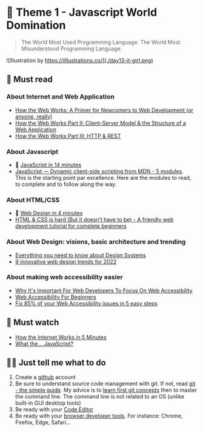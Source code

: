 # 🏁 Theme 1 - Javascript World Domination

> The World Most Used Programming Language. The World Most Misunderstood Programming Language.

![Illustration by https://illlustrations.co/](./day13-it-girl.png)


## 📖 Must read

### About Internet and Web Application

* [How the Web Works: A Primer for Newcomers to Web Development (or anyone, really)](https://www.preethikasireddy.com/post/how-the-web-works-a-primer-for-newcomers-to-web-development-or-anyone-really)
* [How the Web Works Part II: Client-Server Model & the Structure of a Web Application](https://www.preethikasireddy.com/post/how-the-web-works-part-ii-client-server-model-the-structure-of-a-web-application)
* [How the Web Works Part III: HTTP & REST](https://www.preethikasireddy.com/post/how-the-web-works-part-iii-http-rest)

### About Javascript

* 🚀 [JavaScript in 14 minutes](https://jgthms.com/javascript-in-14-minutes/)
* [JavaScript — Dynamic client-side scripting from MDN - 5 modules](https://developer.mozilla.org/en-US/docs/Learn/JavaScript#modules).\
This is the starting point par excellence. Here are the modules to read, to complete and to follow along the way.


### About HTML/CSS

* 🚀 [Web Design in 4 minutes](https://jgthms.com/web-design-in-4-minutes/)
* [HTML & CSS is hard (But it doesn’t have to be) - A friendly web development tutorial for complete beginners](https://www.internetingishard.com/html-and-css/)

### About Web Design: visions, basic architecture and trending

* [Everything you need to know about Design Systems](https://uxdesign.cc/everything-you-need-to-know-about-design-systems-54b109851969)
* [9 innovative web design trends for 2022](https://en.99designs.fr/blog/trends/web-design-trends/)

### About making  web accessibility easier

* [Why It's Important For Web Developers To Focus On Web Accessibility](https://dev.to/flippedcoding/why-it-s-important-for-web-developers-to-focus-on-web-accessibility-37n3)
* [Web Accessibility For Beginners](https://scotch.io/tutorials/web-accessibility-for-beginners)
* [Fix 85% of your Web Accessibility issues in 5 easy steps](https://codepen.io/alvaromontoro/post/fix-85-of-your-web-accessibility-issues-in-5-easy-steps)


## 🍿 Must watch

* [How the Internet Works in 5 Minutes](https://www.youtube.com/watch?v=7_LPdttKXPc)
* [What the... JavaScript?](https://www.youtube.com/watch?v=2pL28CcEijU)


## 👩‍💻 Just tell me what to do

1. Create a [github](https://github.com/) account
1. Be sure to understand source code management with git.
If not, read [git - the simple guide](http://rogerdudler.github.io/git-guide/).
My advice is to [learn first git concepts](https://dev.to/unseenwizzard/learn-git-concepts-not-commands-4gjc) then to master the command line.
The command line is not related to an OS (unlike built-in GUI desktop tools)
1. Be ready with your [Code Editor](https://dev.to/emmabostian/what-does-your-ide-code-editor-look-like-550e)
1. Be ready with your [browser developer tools](https://developer.mozilla.org/en-US/docs/Learn/Common_questions/What_are_browser_developer_tools). For instance: Chrome, Firefox, Edge, Safari...
